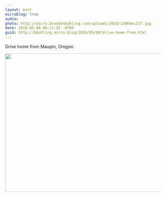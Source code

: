 ```yaml
---
layout: post
microblog: true
audio: 
photo: http://micro.brandonbohling.com/uploads/2018/c2069ec21f.jpg
date: 2018-05-08 06:11:25 -0700
guid: http://bbohling.micro.blog/2018/05/08/drive-home-from.html
---
```

Drive home from Maupin, Oregon.

<img src="http://micro.brandonbohling.com/uploads/2018/c2069ec21f.jpg" width="600" height="450" />
